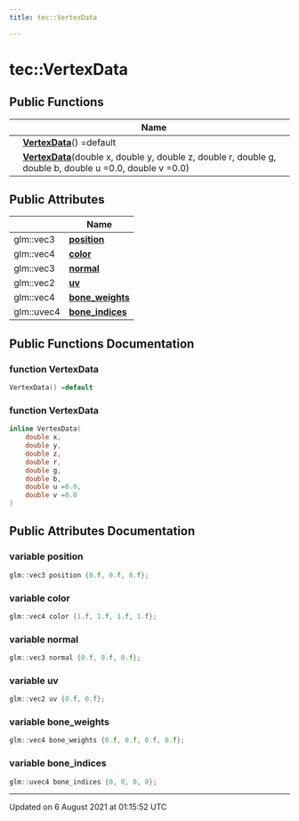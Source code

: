 ```yaml
---
title: tec::VertexData

---
```


# tec::VertexData





## Public Functions

|                | Name           |
| -------------- | -------------- |
| | **[VertexData](/engine/Classes/structtec_1_1_vertex_data/#function-vertexdata)**() =default |
| | **[VertexData](/engine/Classes/structtec_1_1_vertex_data/#function-vertexdata)**(double x, double y, double z, double r, double g, double b, double u =0.0, double v =0.0) |

## Public Attributes

|                | Name           |
| -------------- | -------------- |
| glm::vec3 | **[position](/engine/Classes/structtec_1_1_vertex_data/#variable-position)**  |
| glm::vec4 | **[color](/engine/Classes/structtec_1_1_vertex_data/#variable-color)**  |
| glm::vec3 | **[normal](/engine/Classes/structtec_1_1_vertex_data/#variable-normal)**  |
| glm::vec2 | **[uv](/engine/Classes/structtec_1_1_vertex_data/#variable-uv)**  |
| glm::vec4 | **[bone_weights](/engine/Classes/structtec_1_1_vertex_data/#variable-bone_weights)**  |
| glm::uvec4 | **[bone_indices](/engine/Classes/structtec_1_1_vertex_data/#variable-bone_indices)**  |

## Public Functions Documentation

### function VertexData

```cpp
VertexData() =default
```


### function VertexData

```cpp
inline VertexData(
    double x,
    double y,
    double z,
    double r,
    double g,
    double b,
    double u =0.0,
    double v =0.0
)
```


## Public Attributes Documentation

### variable position

```cpp
glm::vec3 position {0.f, 0.f, 0.f};
```


### variable color

```cpp
glm::vec4 color {1.f, 1.f, 1.f, 1.f};
```


### variable normal

```cpp
glm::vec3 normal {0.f, 0.f, 0.f};
```


### variable uv

```cpp
glm::vec2 uv {0.f, 0.f};
```


### variable bone_weights

```cpp
glm::vec4 bone_weights {0.f, 0.f, 0.f, 0.f};
```


### variable bone_indices

```cpp
glm::uvec4 bone_indices {0, 0, 0, 0};
```


-------------------------------

Updated on  6 August 2021 at 01:15:52 UTC